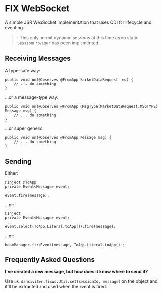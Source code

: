 # FIX WebSocket #

A simple JSR WebSocket implementation that uses CDI for lifecycle and eventing.

> :information_source: This only permit dynamic sessions at this time as no static `SessionProvider` has been implemented.

## Receiving Messages ##

A type-safe way:

	public void on(@Observes @FromApp MarketDataRequest req) {
		// ... do something
	}

...or a message-type way:

	public void on(@Observes @FromApp @MsgType(MarketDataRequest.MSGTYPE) Message msg) {
		// ... do something
	}

...or super generic:

	public void on(@Observes @FromApp Message msg) {
		// ... do something
	}


## Sending ##

Either:

	@Inject @ToApp
	private Event<Message> event;
	...
	event.fire(message);

...or:

	@Inject
	private Event<Message> event;
	...
	event.select(ToApp.Literal.toApp()).fire(message);

...or:

	beanManager.fireEvent(message, ToApp.Literal.toApp());


## Frequently Asked Questions ##

**I've created a new message, but how does it know where to send it?**

Use `uk.dansiviter.fixws.Util.set(sessionId, message)` on the object and it'll be extracted and used when the event is fired.
